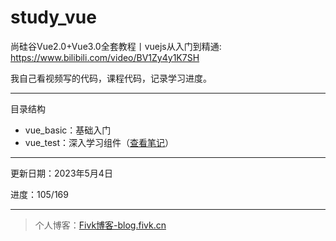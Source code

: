 # study_vue

尚硅谷Vue2.0+Vue3.0全套教程丨vuejs从入门到精通: https://www.bilibili.com/video/BV1Zy4y1K7SH

我自己看视频写的代码，课程代码，记录学习进度。

***

目录结构

- vue_basic：基础入门
- vue_test：深入学习组件（[查看笔记](./vue_test)）

***

更新日期：2023年5月4日

进度：105/169

***

> 个人博客：[Fivk博客-blog.fivk.cn](https://blog.fivk.cn/)